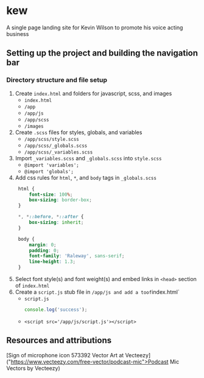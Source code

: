 # kew
A single page landing site for Kevin Wilson to promote his voice acting business

## Setting up the project and building the navigation bar
### Directory structure and file setup
1. Create `index.html` and folders for javascript, scss, and images
   - `index.html`
   - `/app`
   - `/app/js`
   - `/app/scss`
   - `/images`
2. Create `.scss` files for styles, globals, and variables
   - `/app/scss/style.scss`
   - `/app/scss/_globals.scss`
   - `/app/scss/_variables.scss`
3. Import `_variables.scss` and `_globals.scss` into `style.scss`
   - `@import 'variables';`
   - `@import 'globals';`
4. Add css rules for `html`, `*`, and `body` tags in `_globals.scss`
   ```scss
    html {
        font-size: 100%;
        box-sizing: border-box;
    }

    *, *::before, *::after {
        box-sizing: inherit;
    }

    body {
        margin: 0;
        padding: 0;
        font-family: 'Raleway', sans-serif;
        line-height: 1.3;
    }
    ```
5. Select font style(s) and font weight(s) and embed links in `<head>` section of `index.html`
6. Create a `script.js` stub file in `/app/js and add a `<script></script>` to `<body>` of `index.html`
   - `script.js`
        ```js
        console.log('success');
        ```
   - `<script src='/app/js/script.js'></script>`


## Resources and attributions
[Sign of microphone icon 573392 Vector Art at Vecteezy]("https://www.vecteezy.com/free-vector/podcast-mic">Podcast Mic Vectors by Vecteezy)  